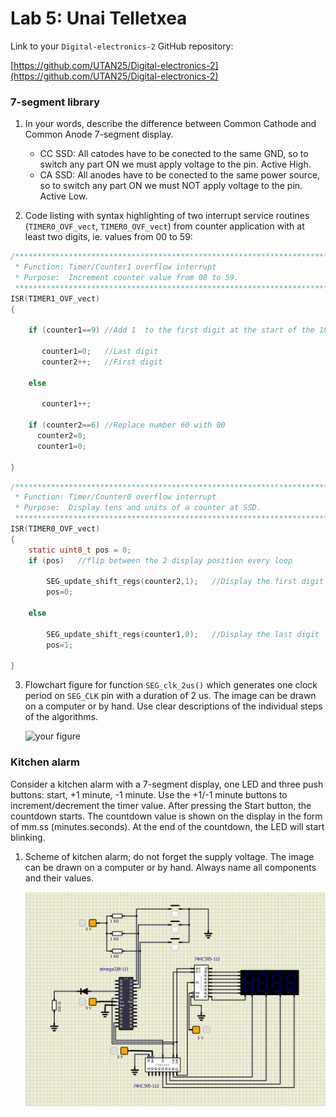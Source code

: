 # Lab 5: Unai Telletxea

Link to your `Digital-electronics-2` GitHub repository:

   [https://github.com/UTAN25/Digital-electronics-2](https://github.com/UTAN25/Digital-electronics-2)


### 7-segment library

1. In your words, describe the difference between Common Cathode and Common Anode 7-segment display.
   * CC SSD: All catodes have to be conected to the same GND, so to switch any part ON we must apply voltage to the pin. Active High.
   * CA SSD: All anodes have to be conected to the same power source, so to switch any part ON we must NOT apply voltage to the pin. Active Low.

2. Code listing with syntax highlighting of two interrupt service routines (`TIMER0_OVF_vect`, `TIMER0_OVF_vect`) from counter application with at least two digits, ie. values from 00 to 59:

```c
/**********************************************************************
 * Function: Timer/Counter1 overflow interrupt
 * Purpose:  Increment counter value from 00 to 59.
 **********************************************************************/
ISR(TIMER1_OVF_vect)
{
    
    if (counter1==9) //Add 1  to the first digit at the start of the 10th cicle
    
       counter1=0;   //Last digit
       counter2++;   //First digit
        
    else
    
       counter1++;
    
    if (counter2==6) //Replace number 60 with 00
      counter2=0;
      counter1=0;

}
```

```c
/**********************************************************************
 * Function: Timer/Counter0 overflow interrupt
 * Purpose:  Display tens and units of a counter at SSD.
 **********************************************************************/
ISR(TIMER0_OVF_vect)
{
    static uint8_t pos = 0;
    if (pos)   //flip between the 2 display position every loop
    
        SEG_update_shift_regs(counter2,1);   //Display the first digit
        pos=0;
        
    else
    
        SEG_update_shift_regs(counter1,0);   //Display the last digit
        pos=1;

}
```

3. Flowchart figure for function `SEG_clk_2us()` which generates one clock period on `SEG_CLK` pin with a duration of 2&nbsp;us. The image can be drawn on a computer or by hand. Use clear descriptions of the individual steps of the algorithms.

   ![your figure]()


### Kitchen alarm

Consider a kitchen alarm with a 7-segment display, one LED and three push buttons: start, +1 minute, -1 minute. Use the +1/-1 minute buttons to increment/decrement the timer value. After pressing the Start button, the countdown starts. The countdown value is shown on the display in the form of mm.ss (minutes.seconds). At the end of the countdown, the LED will start blinking.

1. Scheme of kitchen alarm; do not forget the supply voltage. The image can be drawn on a computer or by hand. Always name all components and their values.

   ![your figure](https://github.com/UTAN25/Digital-electronics-2/blob/main/Labs/05-segment/tempsnip.png)
